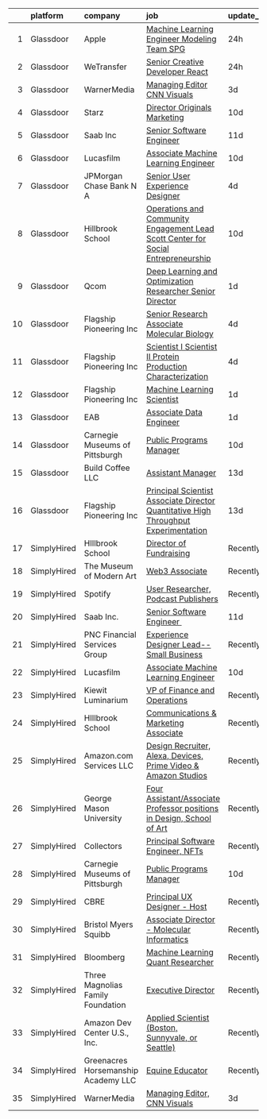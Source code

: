 

|    | platform    | company                             | job                                                                                                                                                                                                                                                                                                                                                                                                                                                                                                                                                                                                                                                                                                                                                                                                                                                                                                              | update_time   | location                |
|---:|:------------|:------------------------------------|:-----------------------------------------------------------------------------------------------------------------------------------------------------------------------------------------------------------------------------------------------------------------------------------------------------------------------------------------------------------------------------------------------------------------------------------------------------------------------------------------------------------------------------------------------------------------------------------------------------------------------------------------------------------------------------------------------------------------------------------------------------------------------------------------------------------------------------------------------------------------------------------------------------------------|:--------------|:------------------------|
|  1 | Glassdoor   | Apple                               | [Machine Learning Engineer  Modeling Team   SPG](https://www.glassdoor.com/partner/jobListing.htm?pos=108&ao=1136043&s=58&guid=0000018156a8628d867a2acec031cd92&src=GD_JOB_AD&t=SR&vt=w&cs=1_1efdf960&cb=1655016285060&jobListingId=1007932976063&jrtk=3-0-1g5bagollr18s801-1g5bagom2i6hp800-455c6a8fae1a93de-)                                                                                                                                                                                                                                                                                                                                                                                                                                                                                                                                                                                                  | 24h           | Cupertino, CA           |
|  2 | Glassdoor   | WeTransfer                          | [Senior Creative Developer   React](https://www.glassdoor.com/partner/jobListing.htm?pos=106&ao=1136043&s=58&guid=0000018156a8628d867a2acec031cd92&src=GD_JOB_AD&t=SR&vt=w&cs=1_e0513119&cb=1655016285060&jobListingId=1007932996123&jrtk=3-0-1g5bagollr18s801-1g5bagom2i6hp800-dfe1bee0c074c5cb-)                                                                                                                                                                                                                                                                                                                                                                                                                                                                                                                                                                                                               | 24h           | New York, NY            |
|  3 | Glassdoor   | WarnerMedia                         | [Managing Editor  CNN Visuals](https://www.glassdoor.com/partner/jobListing.htm?pos=111&ao=1136043&s=58&guid=0000018156a8628d867a2acec031cd92&src=GD_JOB_AD&t=SR&vt=w&cs=1_0c7bc3ea&cb=1655016285061&jobListingId=1007927233663&jrtk=3-0-1g5bagollr18s801-1g5bagom2i6hp800-9269f9eb4ea3cb9c-)                                                                                                                                                                                                                                                                                                                                                                                                                                                                                                                                                                                                                    | 3d            | New York, NY            |
|  4 | Glassdoor   | Starz                               | [Director  Originals Marketing](https://www.glassdoor.com/partner/jobListing.htm?pos=113&ao=1136043&s=58&guid=0000018156a8628d867a2acec031cd92&src=GD_JOB_AD&t=SR&vt=w&cs=1_94405933&cb=1655016285061&jobListingId=1007908906471&jrtk=3-0-1g5bagollr18s801-1g5bagom2i6hp800-58fb49e46bb652c3-)                                                                                                                                                                                                                                                                                                                                                                                                                                                                                                                                                                                                                   | 10d           | Santa Monica, CA        |
|  5 | Glassdoor   | Saab Inc                            | [Senior Software Engineer  ](https://www.glassdoor.com/partner/jobListing.htm?pos=101&ao=1110586&s=58&guid=0000018156a8628d867a2acec031cd92&src=GD_JOB_AD&t=SR&vt=w&cs=1_ad8d587f&cb=1655016285058&jobListingId=1007906668516&cpc=7F6F94E2229B3AB5&jrtk=3-0-1g5bagollr18s801-1g5bagom2i6hp800-a306410c01ce676b--6NYlbfkN0CWitTqoH982IjdLjQzsXPOtSyN70lZsuKHKm92xcFRxyvjZ4G95qNuTBbZ1pBHXehXVm2DHt-ACu6vpDk2EZr5u_Ue_830SC6jAqPJ9zrJXLdxLVnDLncamTS0YN-8j7HnecHuJZF8e4zcJlWG1Q_BoSPXT0HFVylS36HKuFPWANFLBg9ihy2OmfP6JXiBRZC8vZlzaYnZPy2Kv63A5DyB36RzjMdwk5vEHbH9HjN_HZLPnvPftQS86mM9DzBEleX5YfYBEsTlRSh_biHwcERvPuSpo6C8zSRmr6GPe7ri6Soi-8pZPYEn_s3DAGcfsEQLiZktwLbrTCK6zbexobZO3zVMdg0cf0LdUcf9bu_Kx1Ay8LxlFUvQCxcKh3s3fHjqGTyZZZYadYwDsS1NCf0taqj3HzwbubxhFORmuJuI23bIE-DfqyiQXBrC5woNXxy3GOcWszMfsZ17HOz2hyqSnVZK-kylDCVw-cLDeiNP0p_0g3kCTPgZ4IhE6uIKaGudXGQzAuZZu8cBR2mIhONPOTPjR_L9doTFGY9T2biHKKWgetZzaPTK) | 11d           | West Lafayette, IN      |
|  6 | Glassdoor   | Lucasfilm                           | [Associate Machine Learning Engineer](https://www.glassdoor.com/partner/jobListing.htm?pos=103&ao=1136043&s=58&guid=0000018156a8628d867a2acec031cd92&src=GD_JOB_AD&t=SR&vt=w&cs=1_eb1b01fc&cb=1655016285059&jobListingId=1007909774184&jrtk=3-0-1g5bagollr18s801-1g5bagom2i6hp800-365b1ae98bce8469-)                                                                                                                                                                                                                                                                                                                                                                                                                                                                                                                                                                                                             | 10d           | San Francisco, CA       |
|  7 | Glassdoor   | JPMorgan Chase Bank  N A            | [Senior User Experience Designer](https://www.glassdoor.com/partner/jobListing.htm?pos=109&ao=1136043&s=58&guid=0000018156a8628d867a2acec031cd92&src=GD_JOB_AD&t=SR&vt=w&cs=1_447ae646&cb=1655016285060&jobListingId=1007922581206&jrtk=3-0-1g5bagollr18s801-1g5bagom2i6hp800-fc2f550faa126bec-)                                                                                                                                                                                                                                                                                                                                                                                                                                                                                                                                                                                                                 | 4d            | Chicago, IL             |
|  8 | Glassdoor   | Hillbrook School                    | [Operations and Community Engagement Lead  Scott Center for Social Entrepreneurship](https://www.glassdoor.com/partner/jobListing.htm?pos=110&ao=1136043&s=58&guid=0000018156a8628d867a2acec031cd92&src=GD_JOB_AD&t=SR&vt=w&cs=1_e50b3584&cb=1655016285061&jobListingId=1007910970763&jrtk=3-0-1g5bagollr18s801-1g5bagom2i6hp800-76fed38aa6d171ab-)                                                                                                                                                                                                                                                                                                                                                                                                                                                                                                                                                              | 10d           | Los Gatos, CA           |
|  9 | Glassdoor   | Qcom                                | [Deep Learning and Optimization Researcher   Senior Director](https://www.glassdoor.com/partner/jobListing.htm?pos=116&ao=1136043&s=58&guid=0000018156a8628d867a2acec031cd92&src=GD_JOB_AD&t=SR&vt=w&cs=1_154e26b0&cb=1655016285062&jobListingId=1007932394652&jrtk=3-0-1g5bagollr18s801-1g5bagom2i6hp800-2422b2960e09ee3c-)                                                                                                                                                                                                                                                                                                                                                                                                                                                                                                                                                                                     | 1d            | Santa Clara, CA         |
| 10 | Glassdoor   | Flagship Pioneering  Inc            | [Senior Research Associate  Molecular Biology](https://www.glassdoor.com/partner/jobListing.htm?pos=112&ao=1136043&s=58&guid=0000018156a8628d867a2acec031cd92&src=GD_JOB_AD&t=SR&vt=w&cs=1_9a18102e&cb=1655016285061&jobListingId=1007923907731&jrtk=3-0-1g5bagollr18s801-1g5bagom2i6hp800-8c9b8833c29e8013-)                                                                                                                                                                                                                                                                                                                                                                                                                                                                                                                                                                                                    | 4d            | Boston, MA              |
| 11 | Glassdoor   | Flagship Pioneering  Inc            | [Scientist I Scientist II  Protein Production   Characterization](https://www.glassdoor.com/partner/jobListing.htm?pos=107&ao=1136043&s=58&guid=0000018156a8628d867a2acec031cd92&src=GD_JOB_AD&t=SR&vt=w&ea=1&cs=1_59b2777c&cb=1655016285060&jobListingId=1007924118352&jrtk=3-0-1g5bagollr18s801-1g5bagom2i6hp800-af24b43eba3540fb-)                                                                                                                                                                                                                                                                                                                                                                                                                                                                                                                                                                            | 4d            | Boston, MA              |
| 12 | Glassdoor   | Flagship Pioneering  Inc            | [Machine Learning Scientist](https://www.glassdoor.com/partner/jobListing.htm?pos=104&ao=1136043&s=58&guid=0000018156a8628d867a2acec031cd92&src=GD_JOB_AD&t=SR&vt=w&cs=1_448cac20&cb=1655016285059&jobListingId=1007931814750&jrtk=3-0-1g5bagollr18s801-1g5bagom2i6hp800-b8395492233b4de9-)                                                                                                                                                                                                                                                                                                                                                                                                                                                                                                                                                                                                                      | 1d            | Cambridge, MA           |
| 13 | Glassdoor   | EAB                                 | [Associate Data Engineer](https://www.glassdoor.com/partner/jobListing.htm?pos=105&ao=1136043&s=58&guid=0000018156a8628d867a2acec031cd92&src=GD_JOB_AD&t=SR&vt=w&cs=1_9d4aa8a2&cb=1655016285059&jobListingId=1007931687344&jrtk=3-0-1g5bagollr18s801-1g5bagom2i6hp800-1cee470797581f62-)                                                                                                                                                                                                                                                                                                                                                                                                                                                                                                                                                                                                                         | 1d            | Remote                  |
| 14 | Glassdoor   | Carnegie Museums of Pittsburgh      | [Public Programs Manager](https://www.glassdoor.com/partner/jobListing.htm?pos=114&ao=1136043&s=58&guid=0000018156a8628d867a2acec031cd92&src=GD_JOB_AD&t=SR&vt=w&ea=1&cs=1_d30d9dd5&cb=1655016285061&jobListingId=1007910029035&jrtk=3-0-1g5bagollr18s801-1g5bagom2i6hp800-036637ca65140636-)                                                                                                                                                                                                                                                                                                                                                                                                                                                                                                                                                                                                                    | 10d           | Pittsburgh, PA          |
| 15 | Glassdoor   | Build Coffee  LLC                   | [Assistant Manager](https://www.glassdoor.com/partner/jobListing.htm?pos=102&ao=1136043&s=58&guid=0000018156a8628d867a2acec031cd92&src=GD_JOB_AD&t=SR&vt=w&ea=1&cs=1_cb0dd2c1&cb=1655016285059&jobListingId=1007900953430&jrtk=3-0-1g5bagollr18s801-1g5bagom2i6hp800-536472d66396fe2d-)                                                                                                                                                                                                                                                                                                                                                                                                                                                                                                                                                                                                                          | 13d           | Chicago, IL             |
| 16 | Glassdoor   | Flagship Pioneering  Inc            | [Principal Scientist Associate Director   Quantitative High Throughput Experimentation](https://www.glassdoor.com/partner/jobListing.htm?pos=115&ao=1136043&s=58&guid=0000018156a8628d867a2acec031cd92&src=GD_JOB_AD&t=SR&vt=w&ea=1&cs=1_cca6bdcf&cb=1655016285061&jobListingId=1007900532807&jrtk=3-0-1g5bagollr18s801-1g5bagom2i6hp800-2d9f0c70f7af0eb6-)                                                                                                                                                                                                                                                                                                                                                                                                                                                                                                                                                      | 13d           | Boston, MA              |
| 17 | SimplyHired | HIllbrook School                    | [Director of Fundraising](https://www.simplyhired.com/job/ENKUisqEPyXa1cUA81a4-YhdtzebfyE0gA8nVSY6VQ4HA2qzcaOKGg?q=generative+art)                                                                                                                                                                                                                                                                                                                                                                                                                                                                                                                                                                                                                                                                                                                                                                               | Recently      | Los Gatos, CA           |
| 18 | SimplyHired | The Museum of Modern Art            | [Web3 Associate](https://www.simplyhired.com/job/YuKI2tqG1D95R1pZjD5X4TDL5EorwMNgW-VnZr6KMSpp97UaGBSgSg?q=generative+art)                                                                                                                                                                                                                                                                                                                                                                                                                                                                                                                                                                                                                                                                                                                                                                                        | Recently      | New York, NY            |
| 19 | SimplyHired | Spotify                             | [User Researcher, Podcast Publishers](https://www.simplyhired.com/job/EzVMIseMCZYSeAe8tUzdjtWjHJ-Wvq5BdgEd8_u_SRAJIPadQ5NJFw?q=generative+art)                                                                                                                                                                                                                                                                                                                                                                                                                                                                                                                                                                                                                                                                                                                                                                   | Recently      | New York, NY            |
| 20 | SimplyHired | Saab Inc.                           | [Senior Software Engineer ﻿](https://www.simplyhired.com/job/Lk44Ll0kVSSeshbW4A3kwR9R6ryZS8LBhavFKU-bJJFFQI6c7ePsng?q=generative+art)                                                                                                                                                                                                                                                                                                                                                                                                                                                                                                                                                                                                                                                                                                                                                                            | 11d           | West Lafayette, IN      |
| 21 | SimplyHired | PNC Financial Services Group        | [Experience Designer Lead--Small Business](https://www.simplyhired.com/job/JXa9DJ3AOPdtSnwCNnkx0GDIkDCzCfvBWMlbF3ho8e7LITo3w1Ot6A?q=generative+art)                                                                                                                                                                                                                                                                                                                                                                                                                                                                                                                                                                                                                                                                                                                                                              | Recently      | Pittsburgh, PA          |
| 22 | SimplyHired | Lucasfilm                           | [Associate Machine Learning Engineer](https://www.simplyhired.com/job/XJTtzorP-cvC9W-T4C3Nbsj0BMgIlQp6ZwvKdhPLZqUll3uPYTuIAQ?q=generative+art)                                                                                                                                                                                                                                                                                                                                                                                                                                                                                                                                                                                                                                                                                                                                                                   | 10d           | San Francisco, CA       |
| 23 | SimplyHired | Kiewit Luminarium                   | [VP of Finance and Operations](https://www.simplyhired.com/job/39d6j0Bc8q9AwjtQz9RgQAX4fVkA7HjfoPt5YGAK9ooVvRLcBRUqcg?q=generative+art)                                                                                                                                                                                                                                                                                                                                                                                                                                                                                                                                                                                                                                                                                                                                                                          | Recently      | Omaha, NE               |
| 24 | SimplyHired | HIllbrook School                    | [Communications & Marketing Associate](https://www.simplyhired.com/job/2MBebvIOj_Hp5gq3FFNayjvwoxn4Pb440_8DT_CXG_1WV2F-P3BN4Q?q=generative+art)                                                                                                                                                                                                                                                                                                                                                                                                                                                                                                                                                                                                                                                                                                                                                                  | Recently      | Los Gatos, CA           |
| 25 | SimplyHired | Amazon.com Services LLC             | [Design Recruiter, Alexa, Devices, Prime Video & Amazon Studios](https://www.simplyhired.com/job/YUtps1WQHflkC9x9A8rzGO1r9RLB_z6kPBAEJdZO7BtPuSkxTqOong?q=generative+art)                                                                                                                                                                                                                                                                                                                                                                                                                                                                                                                                                                                                                                                                                                                                        | Recently      | Michigan +1 location    |
| 26 | SimplyHired | George Mason University             | [Four Assistant/Associate Professor positions in Design, School of Art](https://www.simplyhired.com/job/D8338gK928hmnBu5WmHEchQew-866OO-wE1ZAcCSJvSnum83fo95Ag?q=generative+art)                                                                                                                                                                                                                                                                                                                                                                                                                                                                                                                                                                                                                                                                                                                                 | Recently      | Fairfax, VA             |
| 27 | SimplyHired | Collectors                          | [Principal Software Engineer, NFTs](https://www.simplyhired.com/job/hEcR9YzX31LhT2wjnbH9imB6eB9jQRVa1313fWKIIT1XrLUZEpUlGg?q=generative+art)                                                                                                                                                                                                                                                                                                                                                                                                                                                                                                                                                                                                                                                                                                                                                                     | Recently      | Santa Ana, CA           |
| 28 | SimplyHired | Carnegie Museums of Pittsburgh      | [Public Programs Manager](https://www.simplyhired.com/job/rQF1LoeM8u6vDS4VVCsI7G01TKx5Brvg2PmHhYY2isCKOHmxvrvkWA?q=generative+art)                                                                                                                                                                                                                                                                                                                                                                                                                                                                                                                                                                                                                                                                                                                                                                               | 10d           | Pittsburgh, PA          |
| 29 | SimplyHired | CBRE                                | [Principal UX Designer - Host](https://www.simplyhired.com/job/tBDe3XlpWJUAH7IiRc45dd2Ud2JB-RaN7Uei9gvafHVatBaY0jVGYg?q=generative+art)                                                                                                                                                                                                                                                                                                                                                                                                                                                                                                                                                                                                                                                                                                                                                                          | Recently      | Dallas, TX              |
| 30 | SimplyHired | Bristol Myers Squibb                | [Associate Director - Molecular Informatics](https://www.simplyhired.com/job/6LUET-00J9FC82jcNozqbzcnMlTzIUjvX0PgAVt3914OdorFX8oQvA?q=generative+art)                                                                                                                                                                                                                                                                                                                                                                                                                                                                                                                                                                                                                                                                                                                                                            | Recently      | Cambridge, MA           |
| 31 | SimplyHired | Bloomberg                           | [Machine Learning Quant Researcher](https://www.simplyhired.com/job/VPoBWZeqtsL_I-8lUeUVH-XyL3kFT6mMxT20wo9--CNiv9Uav37p5Q?q=generative+art)                                                                                                                                                                                                                                                                                                                                                                                                                                                                                                                                                                                                                                                                                                                                                                     | Recently      | New York, NY            |
| 32 | SimplyHired | Three Magnolias Family Foundation   | [Executive Director](https://www.simplyhired.com/job/gGMorASM8LHGRSDG59aHHMqPryAtWOTnyDgul9fDhOwIkjyCB2VQ2Q?q=generative+art)                                                                                                                                                                                                                                                                                                                                                                                                                                                                                                                                                                                                                                                                                                                                                                                    | Recently      | Chattahoochee Hills, GA |
| 33 | SimplyHired | Amazon Dev Center U.S., Inc.        | [Applied Scientist (Boston, Sunnyvale, or Seattle)](https://www.simplyhired.com/job/6iCC6DdHcUHAVFXa2JJEGWAVnwQjSkaYJBAuFKZSPiJvlWm97ZLdJw?q=generative+art)                                                                                                                                                                                                                                                                                                                                                                                                                                                                                                                                                                                                                                                                                                                                                     | Recently      | Boston, MA              |
| 34 | SimplyHired | Greenacres Horsemanship Academy LLC | [Equine Educator](https://www.simplyhired.com/job/4P4fdHf9f4QRAnpqgq_rFgP0Gd8d77aeJlhbOvGR_WJQ4gNziWOi2g?q=generative+art)                                                                                                                                                                                                                                                                                                                                                                                                                                                                                                                                                                                                                                                                                                                                                                                       | Recently      | Cincinnati, OH          |
| 35 | SimplyHired | WarnerMedia                         | [Managing Editor, CNN Visuals](https://www.simplyhired.com/job/99COydvCuoGs3EaZNZe8A1truKP7Ba7ZV9KpwCcY0KKn3atGjlacYA?q=generative+art)                                                                                                                                                                                                                                                                                                                                                                                                                                                                                                                                                                                                                                                                                                                                                                          | 3d            | New York, NY            |